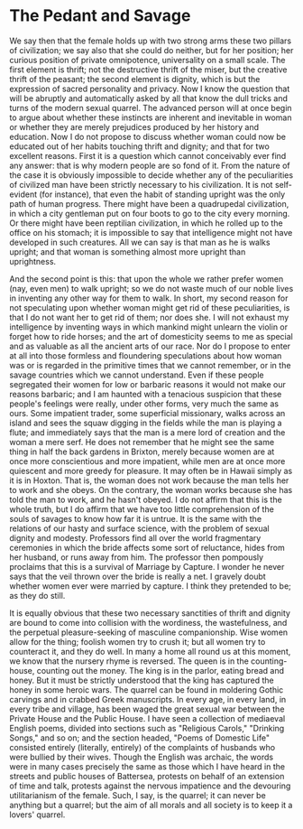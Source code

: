 # The Pedant and Savage

We say then that the female holds up with two strong arms these two pillars of civilization; we say also that she could do neither, but for her position; her curious position of private omnipotence, universality on a small scale. The first element is thrift; not the destructive thrift of the miser, but the creative thrift of the peasant; the second element is dignity, which is but the expression of sacred personality and privacy. Now I know the question that will be abruptly and automatically asked by all that know the dull tricks and turns of the modern sexual quarrel. The advanced person will at once begin to argue about whether these instincts are inherent and inevitable in woman or whether they are merely prejudices produced by her history and education. Now I do not propose to discuss whether woman could now be educated out of her habits touching thrift and dignity; and that for two excellent reasons. First it is a question which cannot conceivably ever find any answer: that is why modern people are so fond of it. From the nature of the case it is obviously impossible to decide whether any of the peculiarities of civilized man have been strictly necessary to his civilization. It is not self-evident (for instance), that even the habit of standing upright was the only path of human progress. There might have been a quadrupedal civilization, in which a city gentleman put on four boots to go to the city every morning. Or there might have been reptilian civilization, in which he rolled up to the office on his stomach; it is impossible to say that intelligence might not have developed in such creatures. All we can say is that man as he is walks upright; and that woman is something almost more upright than uprightness.

And the second point is this: that upon the whole we rather prefer women (nay, even men) to walk upright; so we do not waste much of our noble lives in inventing any other way for them to walk. In short, my second reason for not speculating upon whether woman might get rid of these peculiarities, is that I do not want her to get rid of them; nor does she. I will not exhaust my intelligence by inventing ways in which mankind might unlearn the violin or forget how to ride horses; and the art of domesticity seems to me as special and as valuable as all the ancient arts of our race. Nor do I propose to enter at all into those formless and floundering speculations about how woman was or is regarded in the primitive times that we cannot remember, or in the savage countries which we cannot understand. Even if these people segregated their women for low or barbaric reasons it would not make our reasons barbaric; and I am haunted with a tenacious suspicion that these people's feelings were really, under other forms, very much the same as ours. Some impatient trader, some superficial missionary, walks across an island and sees the squaw digging in the fields while the man is playing a flute; and immediately says that the man is a mere lord of creation and the woman a mere serf. He does not remember that he might see the same thing in half the back gardens in Brixton, merely because women are at once more conscientious and more impatient, while men are at once more quiescent and more greedy for pleasure. It may often be in Hawaii simply as it is in Hoxton. That is, the woman does not work because the man tells her to work and she obeys. On the contrary, the woman works because she has told the man to work, and he hasn't obeyed. I do not affirm that this is the whole truth, but I do affirm that we have too little comprehension of the souls of savages to know how far it is untrue. It is the same with the relations of our hasty and surface science, with the problem of sexual dignity and modesty. Professors find all over the world fragmentary ceremonies in which the bride affects some sort of reluctance, hides from her husband, or runs away from him. The professor then pompously proclaims that this is a survival of Marriage by Capture. I wonder he never says that the veil thrown over the bride is really a net. I gravely doubt whether women ever were married by capture. I think they pretended to be; as they do still.

It is equally obvious that these two necessary sanctities of thrift and dignity are bound to come into collision with the wordiness, the wastefulness, and the perpetual pleasure-seeking of masculine companionship. Wise women allow for the thing; foolish women try to crush it; but all women try to counteract it, and they do well. In many a home all round us at this moment, we know that the nursery rhyme is reversed. The queen is in the counting-house, counting out the money. The king is in the parlor, eating bread and honey. But it must be strictly understood that the king has captured the honey in some heroic wars. The quarrel can be found in moldering Gothic carvings and in crabbed Greek manuscripts. In every age, in every land, in every tribe and village, has been waged the great sexual war between the Private House and the Public House. I have seen a collection of mediaeval English poems, divided into sections such as "Religious Carols," "Drinking Songs," and so on; and the section headed, "Poems of Domestic Life" consisted entirely (literally, entirely) of the complaints of husbands who were bullied by their wives. Though the English was archaic, the words were in many cases precisely the same as those which I have heard in the streets and public houses of Battersea, protests on behalf of an extension of time and talk, protests against the nervous impatience and the devouring utilitarianism of the female. Such, I say, is the quarrel; it can never be anything but a quarrel; but the aim of all morals and all society is to keep it a lovers' quarrel.
